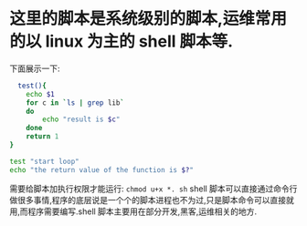 # 这里的脚本是系统级别的脚本,运维常用的以 linux 为主的 shell 脚本等.
下面展示一下:

```sh
  test(){
    echo $1
    for c in `ls | grep lib`
    do
        echo "result is $c"
    done
    return 1
}

test "start loop"
echo "the return value of the function is $?"
```
需要给脚本加执行权限才能运行: ```chmod u+x *. sh```
shell 脚本可以直接通过命令行做很多事情,程序的底层说是一个个的脚本进程也不为过,只是脚本命令可以直接就用,而程序需要编写.shell 脚本主要用在部分开发,黑客,运维相关的地方.
